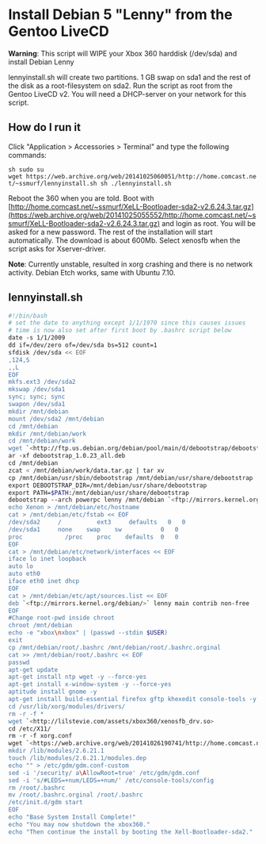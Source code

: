 # Install Debian 5 "Lenny" from the Gentoo LiveCD

**Warning**: This script will WIPE your Xbox 360 harddisk (/dev/sda) and install Debian Lenny

lennyinstall.sh will create two partitions. 1 GB swap on sda1 and the
rest of the disk as a root-filesystem on sda2. Run the script as root
from the Gentoo LiveCD v2. You will need a DHCP-server on your network
for this script.

## How do I run it

Click "Application > Accessories > Terminal" and type the following
commands:

``sh
sudo su
wget https://web.archive.org/web/20141025060051/http://home.comcast.net/~ssmurf/lennyinstall.sh
sh ./lennyinstall.sh
``

Reboot the 360 when you are told. Boot with
[http://home.comcast.net/~ssmurf/XeLL-Bootloader-sda2-v2.6.24.3.tar.gz](https://web.archive.org/web/20141025055552/http://home.comcast.net/~ssmurf/XeLL-Bootloader-sda2-v2.6.24.3.tar.gz)
and login as root. You will be asked for a new password. The rest of the
installation will start automatically. The download is about 600Mb.
Select xenosfb when the script asks for Xserver-driver.

**Note**: Currently unstable, resulted in xorg crashing and there is no
network activity. Debian Etch works, same with Ubuntu 7.10.

## lennyinstall.sh

```sh
#!/bin/bash
# set the date to anything except 1/1/1970 since this causes issues
# time is now also set after first boot by .bashrc script below
date -s 1/1/2009
dd if=/dev/zero of=/dev/sda bs=512 count=1
sfdisk /dev/sda << EOF
,124,S
,,L
EOF
mkfs.ext3 /dev/sda2
mkswap /dev/sda1
sync; sync; sync
swapon /dev/sda1
mkdir /mnt/debian
mount /dev/sda2 /mnt/debian
cd /mnt/debian
mkdir /mnt/debian/work
cd /mnt/debian/work
wget `<http://ftp.us.debian.org/debian/pool/main/d/debootstrap/debootstrap_1.0.23_all.deb>
ar -xf debootstrap_1.0.23_all.deb
cd /mnt/debian
zcat < /mnt/debian/work/data.tar.gz | tar xv
cp /mnt/debian/usr/sbin/debootstrap /mnt/debian/usr/share/debootstrap     
export DEBOOTSTRAP_DIR=/mnt/debian/usr/share/debootstrap
export PATH=$PATH:/mnt/debian/usr/share/debootstrap
debootstrap --arch powerpc lenny /mnt/debian `<ftp://mirrors.kernel.org/debian/>
echo Xenon > /mnt/debian/etc/hostname
cat > /mnt/debian/etc/fstab << EOF
/dev/sda2     /          ext3     defaults   0   0
/dev/sda1     none    swap    sw           0   0
proc            /proc    proc    defaults  0   0
EOF
cat > /mnt/debian/etc/network/interfaces << EOF
iface lo inet loopback
auto lo
auto eth0
iface eth0 inet dhcp
EOF
cat > /mnt/debian/etc/apt/sources.list << EOF
deb `<ftp://mirrors.kernel.org/debian/>` lenny main contrib non-free
EOF
#Change root-pwd inside chroot
chroot /mnt/debian
echo -e "xbox\nxbox" | (passwd --stdin $USER)
exit
cp /mnt/debian/root/.bashrc /mnt/debian/root/.bashrc.orginal
cat >> /mnt/debian/root/.bashrc << EOF
passwd
apt-get update
apt-get install ntp wget -y --force-yes
apt-get install x-window-system -y --force-yes
aptitude install gnome -y
apt-get install build-essential firefox gftp khexedit console-tools -y --force-yes
cd /usr/lib/xorg/modules/drivers/
rm -r -f *
wget `<http://lilstevie.com/assets/xbox360/xenosfb_drv.so>
cd /etc/X11/
rm -r -f xorg.conf
wget `<https://web.archive.org/web/20141026190741/http://home.comcast.net/~ssmurf/xorg.conf>
mkdir /lib/modules/2.6.21.1
touch /lib/modules/2.6.21.1/modules.dep
echo "" > /etc/gdm/gdm.conf-custom
sed -i '/security/ a\AllowRoot=true' /etc/gdm/gdm.conf
sed -i 's/#LEDS=+num/LEDS=+num/' /etc/console-tools/config
rm /root/.bashrc
mv /root/.bashrc.orginal /root/.bashrc
/etc/init.d/gdm start
EOF
echo "Base System Install Complete!"
echo "You may now shutdown the xbox360."
echo "Then continue the install by booting the Xell-Bootloader-sda2."
```


